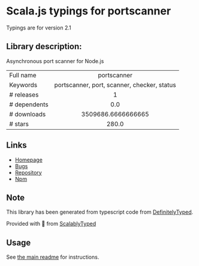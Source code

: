 
# Scala.js typings for portscanner

Typings are for version 2.1

## Library description:
Asynchronous port scanner for Node.js

|                    |                 |
| ------------------ | :-------------: |
| Full name          | portscanner |
| Keywords           | portscanner, port, scanner, checker, status |
| # releases         | 1 |
| # dependents       | 0.0 |
| # downloads        | 3509686.6666666665 |
| # stars            | 280.0 |

## Links
- [Homepage](https://github.com/baalexander/node-portscanner)
- [Bugs](https://github.com/baalexander/node-portscanner/issues)
- [Repository](https://github.com/baalexander/node-portscanner)
- [Npm](https://www.npmjs.com/package/portscanner)
    


## Note
This library has been generated from typescript code from [DefinitelyTyped](https://definitelytyped.org).

Provided with :purple_heart: from [ScalablyTyped](https://github.com/oyvindberg/ScalablyTyped)

## Usage
See [the main readme](../../readme.md) for instructions.


